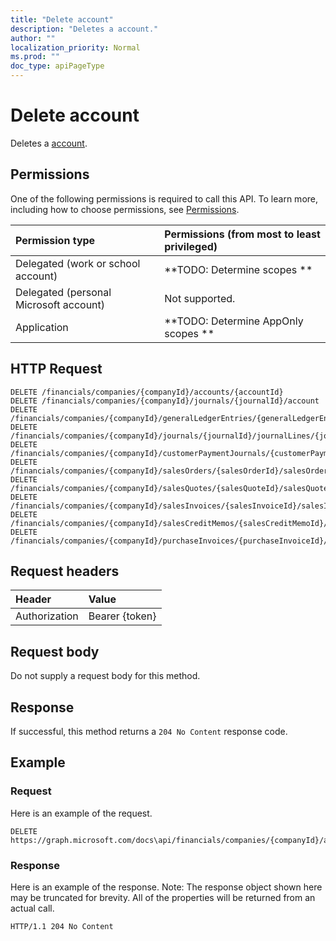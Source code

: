 ```yaml
---
title: "Delete account"
description: "Deletes a account."
author: ""
localization_priority: Normal
ms.prod: ""
doc_type: apiPageType
---
```


# Delete account

Deletes a [account](../resources/account.md).

## Permissions
One of the following permissions is required to call this API. To learn more, including how to choose permissions, see [Permissions](/concepts/permissions-reference.md).

|Permission type|Permissions (from most to least privileged)|
|:---|:---|
|Delegated (work or school account)|**TODO: Determine scopes **|
|Delegated (personal Microsoft account)|Not supported.|
|Application|**TODO: Determine AppOnly scopes **|

## HTTP Request
<!-- {
  "blockType": "ignored"
}
-->
``` http
DELETE /financials/companies/{companyId}/accounts/{accountId}
DELETE /financials/companies/{companyId}/journals/{journalId}/account
DELETE /financials/companies/{companyId}/generalLedgerEntries/{generalLedgerEntryId}/account
DELETE /financials/companies/{companyId}/journals/{journalId}/journalLines/{journalLineId}/account
DELETE /financials/companies/{companyId}/customerPaymentJournals/{customerPaymentJournalId}/account
DELETE /financials/companies/{companyId}/salesOrders/{salesOrderId}/salesOrderLines/{salesOrderLineId}/account
DELETE /financials/companies/{companyId}/salesQuotes/{salesQuoteId}/salesQuoteLines/{salesQuoteLineId}/account
DELETE /financials/companies/{companyId}/salesInvoices/{salesInvoiceId}/salesInvoiceLines/{salesInvoiceLineId}/account
DELETE /financials/companies/{companyId}/salesCreditMemos/{salesCreditMemoId}/salesCreditMemoLines/{salesCreditMemoLineId}/account
DELETE /financials/companies/{companyId}/purchaseInvoices/{purchaseInvoiceId}/purchaseInvoiceLines/{purchaseInvoiceLineId}/account
```

## Request headers
|Header|Value|
|:---|:---|
|Authorization|Bearer {token}|

## Request body
Do not supply a request body for this method.

## Response
If successful, this method returns a `204 No Content` response code.

## Example

### Request
Here is an example of the request.
<!-- {
  "blockType": "request",
  "name": "delete_account"
}
-->
``` http
DELETE https://graph.microsoft.com/docs\api/financials/companies/{companyId}/accounts/{accountId}
```

### Response
Here is an example of the response. Note: The response object shown here may be truncated for brevity. All of the properties will be returned from an actual call.
<!-- {
  "blockType": "response",
  "truncated": true
}
-->
``` http
HTTP/1.1 204 No Content
```

